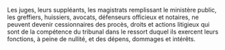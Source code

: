   
 Les juges, leurs suppléants, les magistrats remplissant le ministère public, les greffiers, huissiers, avocats, défenseurs officieux et notaires, ne peuvent devenir cessionnaires des procès, droits et actions litigieux qui sont de la compétence du tribunal dans le ressort duquel ils exercent leurs fonctions, à peine de nullité, et des dépens, dommages et intérêts.  

  
